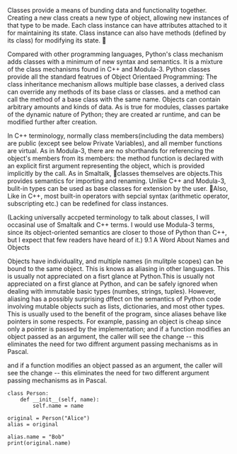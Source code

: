 Classes provide a means of bunding data and functionality together. 
Creating a new class creats a new type of object, allowing new instances of that type to be made. Each class instance can have attributes attached to it for maintaining its state. Class instance can also have methods (defined by its class) for modifying its state. 🙏

Compared with other programming languages, Python's class mechanism adds classes with a minimum of new syntax and semantics. It is a mixture of the class mechanisms found in C++ and Modula-3. Python classes provide all the standard featrues of Object Orientaed Programming: The class inheritance mechanism allows multiple base classes, a derived class can override any methods of its base class or classes. and a method can call the method of a base class with the same name. Objects can contain arbitrary amounts and kinds of data. As is true for modules, classes partake of the dynamic nature of Python; they are created ar runtime, and can be modified further after creation.

In C++ terminology, normally class members(including the data members) are public (except see below Private Variables), and all member functions are virtual. As in Modula-3, there are no shorthands for referencing the object's members from its members: the method function is declared with an explicit first argument representing the object,
which is provided implicitly by the call. As in Smaltalk, 🙏classes themselves are objects.This provides semantics for importing and renaming. Unlike C++ and Modula-3, bulit-in types can be used as base classes for extension by the user. 🙏Also, Like in C++, most built-in operators with sepcial syntax (arithmetic operator, subscripting etc.) can be redefined for class instances.

(Lacking universally accpeted terminology to talk about classes, I will occasinal use of Smaltalk and C++ terms. I would use Modula-3 terms, since its object-oriented semantics are closer to those of Python than C++, but I expect that few readers have heard of it.)
9.1 A Word About Names and Objects

Objects have individuality, and multiple names (in mulitple scopes) can be bound to the same object. This is knows as aliasing in other languages. This is usually not appreciated on a fisrt glance at Python.This is usually not appreciated on a first glance at Python, and can be safely ignored when dealing with immutable basic types (numbes, strings, tuples). However, aliasing has a possibly surprising dffect on the semantics of Python code involving mutable objects such as lists, dictionaries, and most other types. This is usually used to the benefit of the program, since aliases behave like pointers in some respects. For example, passing an object is cheap since only a pointer is passed by the implementation; and if a function modifies an object passed as an argument, the caller will see the change -- this eliminates the need for two diffrent argument passing mechanisms as in Pascal. 

and if a function modifies an object passed as an argument, the caller will see the change -- this eliminates the need for two different argument passing mechanisms as in Pascal.

```
class Person:
    def __init__(self, name):
        self.name = name

original = Person("Alice")
alias = original

alias.name = "Bob"
print(original.name)
```